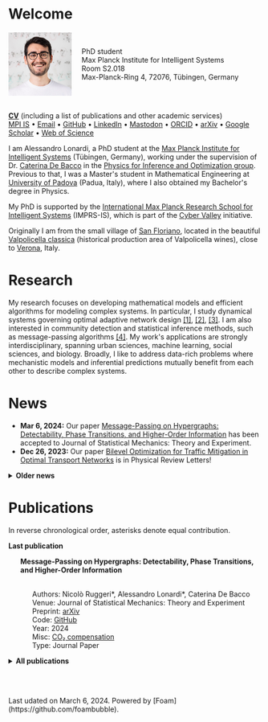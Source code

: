 # Welcome

<style>
  .container {
    display: flex;
    align-items: center; /* Vertically center-align items */
    justify-content: left; /* Horizontally center-align items */
    margin-top: 20px; /* Add some space from the top */
  }

  .content {
    margin-left: 20px; /* Add some space between image and text */
  }
  .no-bullet {
  list-style-type: none;
  }

  br.less-spacing {
    margin-bottom: -0.7em; /* Adjust as needed */
  }
</style>

<div class="container">
  <img style="float: left;" src="./files/alessandro.jpg" alt="profile" width="25%"/>
  <div class="content">
    <p>PhD student<br/>
    Max Planck Institute for Intelligent Systems<br/>
    Room S2.018<br/>
    Max-Planck-Ring 4, 72076, Tübingen, Germany</p>
  </div>
</div>
<div style="clear: both;"></div> <!-- Add this line to clear the floating elements -->
<br/>

<a href="../files/CV_ACTIVITIES_PUBLICATIONS.pdf" download><b>CV</b></a> (including a list of publications and other academic services) <br/>
[MPI IS](https://is.mpg.de/person/alonardi) • 
[Email](mailto:alessandro.lonardi@tuebingen.mpg.de) • 
[GitHub](https://github.com/aleable) • 
[LinkedIn](https://www.linkedin.com/in/alonardi/) • 
[Mastodon](https://datasci.social/@alonardi) • 
[ORCID](https://orcid.org/0000-0003-4866-8088) • 
[arXiv](https://arxiv.org/search/?query=Alessandro+Lonardi&searchtype=author&abstracts=show&order=-announced_date_first&size=50) • 
[Google Scholar](https://scholar.google.com/citations?user=KPLxOj0AAAAJ&hl=en&oi=ao) • 
[Web of Science](https://www.webofscience.com/wos/author/record/GYA-1831-2022)

I am Alessandro Lonardi, a PhD student at the <a href="https://is.mpg.de/">Max Planck Institute for Intelligent Systems</a> (Tübingen, Germany), working under the supervision of Dr. <a href="https://cdebacco.com/">Caterina De Bacco</a> in the <a href="https://is.mpg.de/employees?_=1598796063852&action=index&controller=employees&departments=pio&query=&utf8=\%E2\%9C\%93">Physics for Inference and Optimization group</a>. Previous to that, I was a Master's student in Mathematical Engineering at <a href="https://www.unipd.it/en/">University of Padova</a> (Padua, Italy), where I also obtained my Bachelor's degree in Physics.<br/>

My PhD is supported by the <a href="https://imprs.is.mpg.de">International Max Planck Research School for Intelligent Systems</a> (IMPRS-IS), which is part of the <a href="https://cyber-valley.de/en">Cyber Valley</a> initiative.

Originally I am from the small village of <a href="https://goo.gl/maps/LnPtj2FqxjT1W1pg6">San Floriano</a>, located in the beautiful <a href="https://it.wikipedia.org/wiki/Valpolicella_classica">Valpolicella classica</a> (historical production area of Valpolicella wines), close to <a href="https://en.wikipedia.org/wiki/Verona">Verona</a>, Italy.

<h1>Research</h1>

My research focuses on developing mathematical models and efficient algorithms for modeling complex systems. In particular, I study dynamical systems governing optimal adaptive network design [[1]](https://journals.aps.org/prl/abstract/10.1103/PhysRevLett.131.267401), [[2]](https://journals.aps.org/pre/abstract/10.1103/PhysRevE.107.024302), [[3]](https://www.nature.com/articles/s41598-022-11348-9). I am also interested in community detection and statistical inference methods, such as message-passing algorithms [[4]](https://arxiv.org/abs/2312.00708). My work's applications are strongly interdisciplinary, spanning urban sciences, machine learning, social sciences, and biology. Broadly, I like to address data-rich problems where mechanistic models and inferential predictions mutually benefit from each other to describe complex systems.

<h1>News</h1>

* <b>Mar 6, 2024:</b> Our paper  <a href="https://arxiv.org/abs/2312.00708">Message-Passing on Hypergraphs: Detectability, Phase Transitions, and Higher-Order Information</a> has been accepted to Journal of Statistical Mechanics: Theory and Experiment.
* <b>Dec 26, 2023:</b> Our paper <a href="https://journals.aps.org/prl/abstract/10.1103/PhysRevLett.131.267401">Bilevel Optimization for Traffic Mitigation in Optimal Transport Networks</a> is in Physical Review Letters!
<details>
  <summary><b>Older news</b></summary>
<ul>

<br/><li><b>Dec 1, 2023:</b> A new preprint is in online: <a href="https://arxiv.org/abs/2312.00708">Message-Passing on Hypergraphs: Detectability, Phase Transitions, and Higher-Order Information</a>. As a symbolic compensation for the emissions generated by our numerical experiments, <a href="https://nickruggeri.github.io/">Nick</a> and I planted a <a href="https://www.treedom.net/en/user/nicolo-ruggeri-7568/trees/ZMG-8DNK">Hyper Mango</a> 🥭.</li>
<li><b>Oct 9, 2023:</b> I do not use Twitter anymore. My social media profiles are now <a href="https://datasci.social/@alonardi">@alonardi@datasci.social</a> on Mastodon, and <a href="https://www.linkedin.com/in/alonardi/">@alonardi</a> on LinkedIn.</li>
<li><b>June 28, 2023:</b> A new preprint is online: <a href="https://arxiv.org/abs/2306.16246">Bilevel Optimization for Traffic Mitigation in Optimal Transport Networks</a>.</li>
<li><b>July, 2023:</b> Two talks at <a href="https://netsci2023.wixsite.com/netsci2023">Netsci 2023</a>: Infrastructure adaptation and emergence of loops in network routing with time-dependent loads and Bilevel optimization for flow control in optimal transport networks.</li>
<li><b>Mar 9, 2023:</b> I gave a talk for the <a href="https://sites.google.com/view/netplace/home-page">NetPLACE Seminars</a> series.</li>
<li><b>Feb 3, 2023:</b> Our work <a href="https://journals.aps.org/pre/abstract/10.1103/PhysRevE.107.024302">Infrastructure adaptation and emergence of loops in network routing with time-dependent loads</a> is in Physical Review E!</li>
<li><b>Jan 20, 2023:</b> Our work <a href="https://www.frontiersin.org/articles/10.3389/fphy.2023.1089114/abstract">Immiscible Color Flows in Optimal Transport Networks for Image Classification</a> is in Frontiers in Physics! As a symbolic compensation for the emissions generated by our numerical experiments, <a href="https://diegoabt.github.io/">Diego</a> and I planted a <a href="https://www.treedom.net/en/page/register?id=49Z-KEWX">cocoa tree</a> 🌿.</li>
<li><b>May 6, 2022:</b> Our work <a href="https://www.nature.com/articles/s41598-022-11348-9">Multicommodity routing optimization for engineering networks</a> is in Scientific Reports!</li>
<li><b>May 4, 2022:</b> A new preprint is online: Immiscible Color Flows in Optimal Transport Networks for Image Classification.</li>
<li><b>Dec 21, 2021:</b> A new preprint is online: Infrastructure adaptation and emergence of loops in network routing with time-dependent loads.</li>
<li><b>Oct 13, 2021 - Feb 11, 2022:</b> I am a teaching assistant for the course of <a href="https://github.com/APMLA-2021/APMLA-WS_21-22_material">Advanced Probabilistic Machine Learning and Applications (2022)</a>, at <a href="https://uni-tuebingen.de/universitaet/">University of Tübingen</a>.</li>
<li><b>Oct 4, 2021:</b> Our work <a href="https://journals.aps.org/prresearch/abstract/10.1103/PhysRevResearch.3.043010">Designing optimal networks for multicommodity transport problem</a> is in Physical Review Research!</li>
<li><b>July 14, 2021:</b> Our work <a href="https://www.mdpi.com/1999-4893/14/7/189">Optimal Transport in Multilayer Networks for Traffic Flow Optimization</a> has just been published.</li>
<li><b>Apr 19, 2021 - July 31, 2021:</b> I was a teaching assistant for the course of Advanced Probabilistic Machine Learning and Applications (2021), at <a href="https://uni-tuebingen.de/universitaet/">University of Tübingen</a>.</li>
<li><b>Feb 12, 2021:</b> I joined the <a href="https://imprs.is.mpg.de">International Max Planck Research School for Intelligent Systems</a>!</li>
</ul>
</details>

<h1>Publications</h1>

In reverse chronological order, asterisks denote equal contribution.

<b>Last publication</b>

<ul class="no-bullet">
  <li><strong>Message-Passing on Hypergraphs: Detectability, Phase Transitions, and Higher-Order Information</strong></li><br class="less-spacing">
    <ul class="no-bullet">
      <li>Authors: Nicolò Ruggeri*, Alessandro Lonardi*, Caterina De Bacco</li>
      <li>Venue: Journal of Statistical Mechanics: Theory and Experiment</li>
      <li>Preprint: <a href="https://arxiv.org/abs/2312.00708">arXiv</a></li>
      <li>Code: <a href="https://github.com/nickruggeri/hypergraph-message-passing">GitHub</a></li>
      <li>Year: 2024</li>
      <li>Misc: <a href="https://www.treedom.net/en/user/nicolo-ruggeri-7568/trees/ZMG-8DNK">CO₂ compensation</a></li>
      <li>Type: Journal Paper</li>
    </ul>
</ul>

<details>
<summary><b>All publications</b></summary>

<br/><ul class="no-bullet">
  <li><strong>Bilevel Optimization for Traffic Mitigation in Optimal Transport Networks</strong></li><br class="less-spacing">
  <ul class="no-bullet">
  <li>Authors: Alessandro Lonardi, Caterina De Bacco</li>
  <li>Venue: <a href="https://journals.aps.org/prl/abstract/10.1103/PhysRevLett.131.267401">Physical Review Letters 131, 267401</a></li>
  <li>Preprint: <a href="https://arxiv.org/abs/2306.16246">arXiv</a></li>
  <li>Code: <a href="https://github.com/aleable/BROT">GitHub</a></li>
  <li>Year: 2023</li>
  <li>Type: Journal Paper</li>
  </ul>
</ul>

<ul class="no-bullet">
  <li><strong>Immiscible Color Flows in Optimal Transport Networks for Image Classification</strong></li><br class="less-spacing">
    <ul class="no-bullet">
      <li>Authors: Alessandro Lonardi*, Diego Baptista*, Caterina De Bacco</li>
      <li>Venue: <a href="https://www.frontiersin.org/articles/10.3389/fphy.2023.1089114/abstract">Frontiers in Physics 11:1089114</a></li>
      <li>Preprint: <a href="https://arxiv.org/abs/2205.02938">arXiv</a></li>
      <li>Code: <a href="https://github.com/aleable/MODI">GitHub</a></li>
      <li>Year: 2023</li>
      <li>Misc: <a href="https://github.com/aleable/MODI/blob/main/misc/POSTER_MODI.pdf">Poster</a>, <a href="https://www.treedom.net/en/page/register?id=49Z-KEWX">CO₂ compensation</a></li>
      <li>Type: Journal Paper</li>
    </ul>
</ul>

<ul class="no-bullet">
  <li><strong>Infrastructure adaptation and emergence of loops in network routing with time-dependent loads</strong></li><br class="less-spacing">
    <ul class="no-bullet">
      <li>Authors: Alessandro Lonardi, Enrico Facca, Mario Putti, Caterina De Bacco</li>
      <li>Venue: <a href="https://journals.aps.org/pre/abstract/10.1103/PhysRevE.107.024302">Physical Review E 107, 024302</a></li>
      <li>Preprint: <a href="https://arxiv.org/abs/2112.10620">arXiv</a></li>
      <li>Code: <a href="https://github.com/aleable/N-STARK">GitHub</a></li>
      <li>Year: 2023</li>
      <li>Type: Journal Paper</li>
    </ul>
</ul>

<ul class="no-bullet">
  <li><strong>Multicommodity routing optimization for engineering networks</strong></li><br class="less-spacing">
    <ul class="no-bullet">
      <li>Authors: Alessandro Lonardi, Mario Putti, Caterina De Bacco</li>
      <li>Venue: <a href="https://www.nature.com/articles/s41598-022-11348-9">Scientific Reports 12, 7474</a></li>
      <li>Preprint: <a href="https://arxiv.org/abs/2110.06171">arXiv</a></li>
      <li>Code: <a href="https://github.com/aleable/McOpt">GitHub</a></li>
      <li>Year: 2022</li>
      <li>Type: Journal Paper</li>
    </ul>
</ul>

<ul class="no-bullet">
  <li><strong>Optimal Transport in Multilayer Networks for Traffic Flow Optimization</strong></li><br class="less-spacing">
    <ul class="no-bullet">
      <li>Authors: Abdullahi Adinoyi Ibrahim, Alessandro Lonardi, Caterina De Bacco</li>
      <li>Venue: <a href="https://www.mdpi.com/1999-4893/14/7/189">Algorithms, 14(7), 189</a></li>
      <li>Preprint: <a href="https://arxiv.org/abs/2106.07202">arXiv</a></li>
      <li>Code: <a href="https://github.com/cdebacco/MultiOT">GitHub</a></li>
      <li>Year: 2021</li>
      <li>Type: Journal Paper</li>
    </ul>
</ul>

<ul class="no-bullet">
  <li><strong>Designing optimal networks for multicommodity transport problem</strong></li><br class="less-spacing">
    <ul class="no-bullet">
      <li>Authors: Alessandro Lonardi, Enrico Facca, Mario Putti, Caterina De Bacco</li>
      <li>Venue: <a href="https://link.aps.org/doi/10.1103/PhysRevResearch.3.043010">Physical Review Research 3, 043010</a></li>
      <li>Preprint: <a href="https://arxiv.org/abs/2010.14377">arXiv</a></li>
      <li>Code: <a href="https://github.com/aleable/McOpt">GitHub</a></li>
      <li>Year: 2021</li>
      <li>Type: Journal Paper</li>
    </ul>
</ul>

</details>

<p>
<br/>
<script src="https://climateclock.world/widget-v2.js" async></script>
<climate-clock/>
</p>

<br/>
Last udated on March 6, 2024.
Powered by [Foam](https://github.com/foambubble).